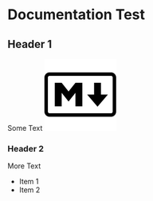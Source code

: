 # Documentation Test

## Header 1

Some Text
![Image](Images/a.png)

### Header 2

More Text

- Item 1
- Item 2
